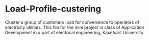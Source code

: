 # Load-Profile-custering
Cluster a group of customers load for convenience to operators of electricity utilities.
This file for the mini project in class of Application Development in a part of electrical engineering, Kasetsart University.
